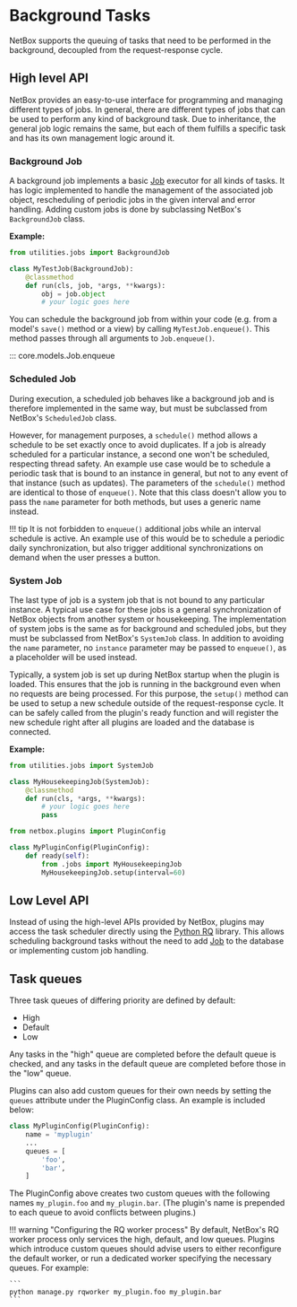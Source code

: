 # Background Tasks

NetBox supports the queuing of tasks that need to be performed in the background, decoupled from the request-response cycle.


## High level API

NetBox provides an easy-to-use interface for programming and managing different types of jobs. In general, there are different types of jobs that can be used to perform any kind of background task. Due to inheritance, the general job logic remains the same, but each of them fulfills a specific task and has its own management logic around it.

### Background Job

A background job implements a basic [Job](../../models/core/job.md) executor for all kinds of tasks. It has logic implemented to handle the management of the associated job object, rescheduling of periodic jobs in the given interval and error handling. Adding custom jobs is done by subclassing NetBox's `BackgroundJob` class.

**Example:**

```python title="jobs.py"
from utilities.jobs import BackgroundJob

class MyTestJob(BackgroundJob):
    @classmethod
    def run(cls, job, *args, **kwargs):
        obj = job.object
        # your logic goes here
```

You can schedule the background job from within your code (e.g. from a model's `save()` method or a view) by calling `MyTestJob.enqueue()`. This method passes through all arguments to `Job.enqueue()`.

::: core.models.Job.enqueue

### Scheduled Job

During execution, a scheduled job behaves like a background job and is therefore implemented in the same way, but must be subclassed from NetBox's `ScheduledJob` class.

However, for management purposes, a `schedule()` method allows a schedule to be set exactly once to avoid duplicates. If a job is already scheduled for a particular instance, a second one won't be scheduled, respecting thread safety. An example use case would be to schedule a periodic task that is bound to an instance in general, but not to any event of that instance (such as updates). The parameters of the `schedule()` method are identical to those of `enqueue()`. Note that this class doesn't allow you to pass the `name` parameter for both methods, but uses a generic name instead.

!!! tip
    It is not forbidden to `enqueue()` additional jobs while an interval schedule is active. An example use of this would be to schedule a periodic daily synchronization, but also trigger additional synchronizations on demand when the user presses a button.

### System Job

The last type of job is a system job that is not bound to any particular instance. A typical use case for these jobs is a general synchronization of NetBox objects from another system or housekeeping. The implementation of system jobs is the same as for background and scheduled jobs, but they must be subclassed from NetBox's `SystemJob` class. In addition to avoiding the `name` parameter, no `instance` parameter may be passed to `enqueue()`, as a placeholder will be used instead.

Typically, a system job is set up during NetBox startup when the plugin is loaded. This ensures that the job is running in the background even when no requests are being processed. For this purpose, the `setup()` method can be used to setup a new schedule outside of the request-response cycle. It can be safely called from the plugin's ready function and will register the new schedule right after all plugins are loaded and the database is connected.

**Example:**

```python title="jobs.py"
from utilities.jobs import SystemJob

class MyHousekeepingJob(SystemJob):
    @classmethod
    def run(cls, *args, **kwargs):
        # your logic goes here
        pass
```
```python title="__init__.py"
from netbox.plugins import PluginConfig

class MyPluginConfig(PluginConfig):
    def ready(self):
        from .jobs import MyHousekeepingJob
        MyHousekeepingJob.setup(interval=60)
```


## Low Level API

Instead of using the high-level APIs provided by NetBox, plugins may access the task scheduler directly using the [Python RQ](https://python-rq.org/) library. This allows scheduling background tasks without the need to add [Job](../../models/core/job.md) to the database or implementing custom job handling.


## Task queues

Three task queues of differing priority are defined by default:

* High
* Default
* Low

Any tasks in the "high" queue are completed before the default queue is checked, and any tasks in the default queue are completed before those in the "low" queue.

Plugins can also add custom queues for their own needs by setting the `queues` attribute under the PluginConfig class. An example is included below:

```python
class MyPluginConfig(PluginConfig):
    name = 'myplugin'
    ...
    queues = [
        'foo',
        'bar',
    ]
```

The PluginConfig above creates two custom queues with the following names `my_plugin.foo` and `my_plugin.bar`. (The plugin's name is prepended to each queue to avoid conflicts between plugins.)

!!! warning "Configuring the RQ worker process"
    By default, NetBox's RQ worker process only services the high, default, and low queues. Plugins which introduce custom queues should advise users to either reconfigure the default worker, or run a dedicated worker specifying the necessary queues. For example:
    
    ```
    python manage.py rqworker my_plugin.foo my_plugin.bar
    ```
